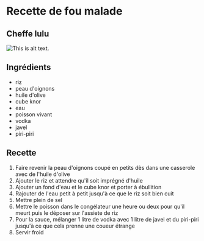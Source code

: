 # Recette de fou malade

## Cheffe lulu

![This is alt text.](https://previews.123rf.com/images/pjaun/pjaun1510/pjaun151000172/46781692-riz-au-riz-poisson-grillé-et-salade-au-plat-blanc.jpg "poisson")
## Ingrédients
* riz 
* peau d'oignons 
* huile d'olive 
* cube knor 
* eau 
* poisson vivant
* vodka 
* javel 
* piri-piri 

## Recette 
1. Faire revenir la peau d'oignons coupé en petits dès dans une casserole avec de l'huile d'olive 
2. Ajouter le riz et attendre qu'il soit imprégné d'huile
3. Ajouter un fond d'eau et le cube knor et porter à ébullition
4. Rajouter de l'eau petit à petit jusqu'à ce que le riz soit bien cuit
5. Mettre plein de sel 
6. Mettre le poisson dans le congélateur une heure ou deux pour qu'il meurt puis le déposer sur l'assiete de riz 
7. Pour la sauce, mélanger 1 litre de vodka avec 1 litre de javel et du piri-piri jusqu'à ce que cela prenne une coueur étrange
8. Servir froid
